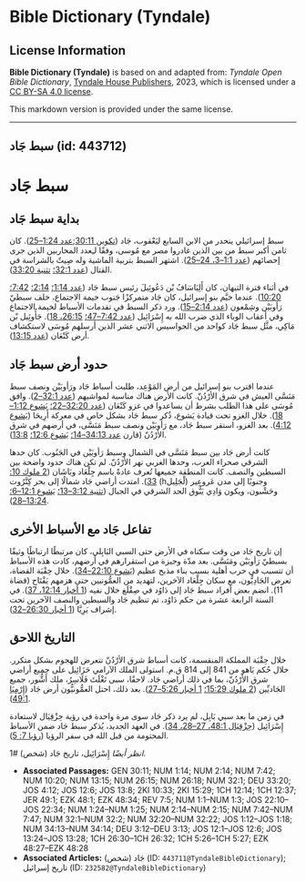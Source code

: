 # Bible Dictionary (Tyndale)

## License Information

**Bible Dictionary (Tyndale)** is based on and adapted from: _Tyndale Open Bible Dictionary_, [Tyndale House Publishers](https://tyndaleopenresources.com/), 2023, which is licensed under a [CC BY-SA 4.0 license](https://creativecommons.org/licenses/by-sa/4.0/legalcode.en).

This markdown version is provided under the same license.



--------------------------------

## سبط جَاد (id: 443712)

سبط جَاد
========

بداية سبط جَاد
--------------

سبط إسرائيلي ينحدر من الابن السابع ليَعْقوب، جَاد ([تكوين 30:11](https://ref.ly/Gen30:11);[عدد 1:24–25](https://ref.ly/Num1:24-Num1:25)). كان ثامن أكبر سبط من بين الذين غادروا مصر مع مُوسى، وفقًا لـِعدد المحاربين الذين جرى إحصائهم ([عدد 1:1–3، 24–25](https://ref.ly/Num1:1-Num1:3)). اشتهر السبط بتربية الماشية وله صِيتٌ بالشراسة في القتال ([عدد 32:1؛](https://ref.ly/Num32:1) [تثنية 33:20](https://ref.ly/Deut33:20)).

في أثناء فترة التيهان، كان أَلِيَاسَافُ بْن دَعُوئِيلَ رئيس سبط جَاد ([عدد 1:14؛](https://ref.ly/Num1:14) [2:14؛](https://ref.ly/Num2:14) [7:42؛](https://ref.ly/Num7:42) [10:20](https://ref.ly/Num10:20)). عندما خيَّم بنو إسرائيل، كان جَاد متمركزًا جَنوب خيمة الاجتماع، خلف سبطيّ رَأوبَيْن وشِمْعون ([عدد 2:14–15](https://ref.ly/Num2:14-Num2:15)). ورد ذكر السبط في تقدمات الأسباط لخيمة الاجتماع وفي أعقاب الوباء الذي ضرب الله به إِسْرَائِيل ([عدد 7:42–47؛](https://ref.ly/Num7:42-Num7:47) [26:15، 18](https://ref.ly/Num26:15)). جَأُوئِيل بْن مَاكِي، مثَّل سبط جَاد كواحد من الجواسيس الاثني عشر الذين أرسلهم مُوسَى لاستكشاف أرض كَنْعَان ([عدد 13:15](https://ref.ly/Num13:15)).

حدود أرض سبط جَاد
-----------------

عندما اقترب بنو إسرائيل من أرض المَوْعِد، طلبت أسباط جَاد ورَأوبَيْن ونصف سبط مَنَسَّى العيش في شرق الأرْدُنّ. كانت الأرض هناك مناسبة لمواشيهم ([عدد 32:1–2](https://ref.ly/Num32:1-Num32:2)). وافق مُوسَى على هذا الطلب بشرط أن يساعدوا في غزو كَنْعَان ([عدد 32:20–22؛](https://ref.ly/Num32:20-Num32:22) [يَشوع 1:12–18](https://ref.ly/Josh1:12-Josh1:18)). خلال الغزو تحت قيادة يَشوع، ذُكر سبط جَاد بشكل خاص في معركة أَرِيحَا ([يَشوع 4:12](https://ref.ly/Josh4:12)). بعد الغزو، استقر سبط جَاد، مع رَأوبَيْن ونصف سبط مَنَسَّى، في أرضهم في شرق الأرْدُنّ (قارن [عدد 34:13–14؛](https://ref.ly/Num34:13-Num34:14) [يَشوع 12:6؛](https://ref.ly/Josh12:6) [13:8](https://ref.ly/Josh13:8)).

كانت أرض جَاد بين سبط مَنَسَّى في الشمال وسبط رَأوبَيْن في الجَنُوب. كان حدها الشرقي صحراء العرب، وحدها الغربي نهر الأرْدُنّ. لم تكن هناك حدود واضحة بين السبطين والنصف. كانت المنطقة جميعها تُعرف عادةً باسم جِلْعَاد وبَاشَان ([2 ملوك 10: 33](https://ref.ly/2Kgs10:33)). امتدت أراضي جَاد شمالًا إلى بحر كِنَّرُوت (hلْجَلِيل) وجنوبًا إلى مدن عَروعِير وحَشْبون، ويكون وَادِي يَبُّوق الحد الشرقي في الجبال ([تثنية 3:12–13؛](https://ref.ly/Deut3:12-Deut3:13) [يَشوع 12:1–6؛](https://ref.ly/Josh12:1-Josh12:6) [13:24–28](https://ref.ly/Josh13:24-Josh13:28)).

تفاعل جَاد مع الأسباط الأخرى
----------------------------

إن تاريخ جَاد من وقت سكناه في الأرض حتى السبي البَابِلي، كان مرتبطًا ارتباطًا وثيقًا بسبطيّ رَأوبَيْن ومَنَسَّى. بعد مدّة وجيزة من استقرارهم في أرضهم، كادت هذه الأسباط أن تتسبب في حرب أهلية بسبب بناء مذبح عظيم ([يَشوع 22:10–34](https://ref.ly/Josh22:10-Josh22:34)). خلال حِقْبَة القضاة، تعرض الجَادِيُّون، مع سكان جِلْعَاد الآخرين، لتهديد من العمُّونيين حتى هزمهم يَفْتَاح (قضاة 11\). انضم بعض أفراد سبط جَاد إلى دَاوُد في صِقْلَغ خلال نفيه ([1 أخبار 12:14، 37](https://ref.ly/1Chr12:14)). في السنة الرابعة عشرة من حكم دَاوُد، تم تنظيم جَاد والسبطين والنصف الآخرين تحت إشراف يَرِيَّا ([1 أخبار 26:30–32](https://ref.ly/1Chr26:30-1Chr26:32)).

التاريخ اللاحق
--------------

خلال حِقْبَة المملكة المنقسمة، كانت أسباط شرق الأرْدُنّ تتعرض للهجوم بشكل متكرر. خلال حُكم يَاهو من 841 إلى 814 ق.م. استولى الملك الآرامي حَزَائِيل على جميع أراضي شرق الأرْدُنّ، بما في ذلك أراضي جَاد. لاحقًا، سبى تَغْلَثَ فَلَاسِرُ، ملك أَشُّور، جميع الجَاديِّين ([2 ملوك 15:29؛](https://ref.ly/2Kgs15:29) [1 أخبار 5:26–27](https://ref.ly/1Chr5:26-1Chr5:27)). بعد ذلك، احتل العمُّونيُّون أرض جَاد ([إِرْمِيَا 49:1](https://ref.ly/Jer49:1)).

في زمن ما بعد سبي بَابِل، لم يرد ذكر جَاد سوى مرة واحدة في رؤية حِزْقِيَال لاستعادة إِسْرَائِيل ([حِزْقِيَال 48:1، 27–28، 34](https://ref.ly/Ezek48:1)). في العهد الجديد، يُذكر سبط جَاد ضمن الأسباط المختومة من قبل الله في سفر الرؤيا ([رؤيا 7: 5](https://ref.ly/Rev7:5)).

*انظر أيضًا* إِسْرَائِيل، تاريخ جَاد (شخص) \#1.

* **Associated Passages:** GEN 30:11; NUM 1:14; NUM 2:14; NUM 7:42; NUM 10:20; NUM 13:15; NUM 26:15; NUM 26:18; NUM 32:1; DEU 33:20; JOS 4:12; JOS 12:6; JOS 13:8; 2KI 10:33; 2KI 15:29; 1CH 12:14; 1CH 12:37; JER 49:1; EZK 48:1; EZK 48:34; REV 7:5; NUM 1:1–NUM 1:3; JOS 22:10–JOS 22:34; NUM 1:24–NUM 1:25; NUM 2:14–NUM 2:15; NUM 7:42–NUM 7:47; NUM 32:1–NUM 32:2; NUM 32:20–NUM 32:22; JOS 1:12–JOS 1:18; NUM 34:13–NUM 34:14; DEU 3:12–DEU 3:13; JOS 12:1–JOS 12:6; JOS 13:24–JOS 13:28; 1CH 26:30–1CH 26:32; 1CH 5:26–1CH 5:27; EZK 48:27–EZK 48:28
* **Associated Articles:** جَاد (شخص) (ID: `443711@TyndaleBibleDictionary`); تاريخ إسرائيل (ID: `232582@TyndaleBibleDictionary`)

